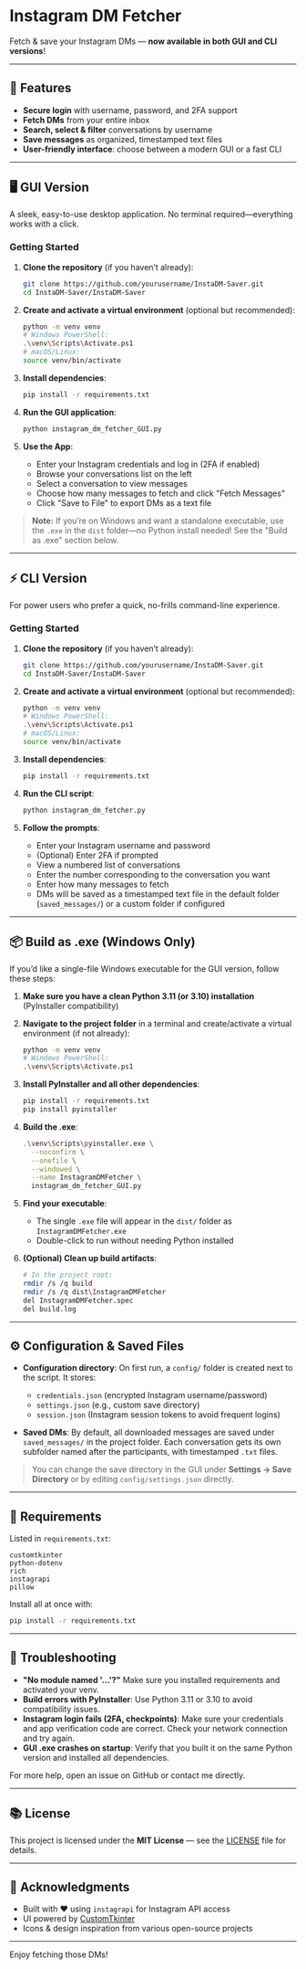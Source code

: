 # Instagram DM Fetcher

Fetch & save your Instagram DMs — **now available in both GUI and CLI versions**!

---

## 🚀 Features

* **Secure login** with username, password, and 2FA support
* **Fetch DMs** from your entire inbox
* **Search, select & filter** conversations by username
* **Save messages** as organized, timestamped text files
* **User-friendly interface**: choose between a modern GUI or a fast CLI

---

## 🖥️ GUI Version

A sleek, easy-to-use desktop application. No terminal required—everything works with a click.

### Getting Started

1. **Clone the repository** (if you haven’t already):

   ```bash
   git clone https://github.com/yourusername/InstaDM-Saver.git
   cd InstaDM-Saver/InstaDM-Saver
   ```

2. **Create and activate a virtual environment** (optional but recommended):

   ```bash
   python -m venv venv
   # Windows PowerShell:
   .\venv\Scripts\Activate.ps1
   # macOS/Linux:
   source venv/bin/activate
   ```

3. **Install dependencies**:

   ```bash
   pip install -r requirements.txt
   ```

4. **Run the GUI application**:

   ```bash
   python instagram_dm_fetcher_GUI.py
   ```

5. **Use the App**:

   * Enter your Instagram credentials and log in (2FA if enabled)
   * Browse your conversations list on the left
   * Select a conversation to view messages
   * Choose how many messages to fetch and click "Fetch Messages"
   * Click "Save to File" to export DMs as a text file

> **Note:** If you’re on Windows and want a standalone executable, use the `.exe` in the `dist` folder—no Python install needed! See the "Build as .exe" section below.

---

## ⚡ CLI Version

For power users who prefer a quick, no-frills command-line experience.

### Getting Started

1. **Clone the repository** (if you haven’t already):

   ```bash
   git clone https://github.com/yourusername/InstaDM-Saver.git
   cd InstaDM-Saver/InstaDM-Saver
   ```

2. **Create and activate a virtual environment** (optional but recommended):

   ```bash
   python -m venv venv
   # Windows PowerShell:
   .\venv\Scripts\Activate.ps1
   # macOS/Linux:
   source venv/bin/activate
   ```

3. **Install dependencies**:

   ```bash
   pip install -r requirements.txt
   ```

4. **Run the CLI script**:

   ```bash
   python instagram_dm_fetcher.py
   ```

5. **Follow the prompts**:

   * Enter your Instagram username and password
   * (Optional) Enter 2FA if prompted
   * View a numbered list of conversations
   * Enter the number corresponding to the conversation you want
   * Enter how many messages to fetch
   * DMs will be saved as a timestamped text file in the default folder (`saved_messages/`) or a custom folder if configured

---

## 📦 Build as .exe (Windows Only)

If you’d like a single-file Windows executable for the GUI version, follow these steps:

1. **Make sure you have a clean Python 3.11 (or 3.10) installation** (PyInstaller compatibility)

2. **Navigate to the project folder** in a terminal and create/activate a virtual environment (if not already):

   ```bash
   python -m venv venv
   # Windows PowerShell:
   .\venv\Scripts\Activate.ps1
   ```

3. **Install PyInstaller and all other dependencies**:

   ```bash
   pip install -r requirements.txt
   pip install pyinstaller
   ```

4. **Build the .exe**:

   ```bash
   .\venv\Scripts\pyinstaller.exe \
     --noconfirm \
     --onefile \
     --windowed \
     --name InstagramDMFetcher \
     instagram_dm_fetcher_GUI.py
   ```

5. **Find your executable**:

   * The single `.exe` file will appear in the `dist/` folder as `InstagramDMFetcher.exe`
   * Double-click to run without needing Python installed

6. **(Optional) Clean up build artifacts**:

   ```bash
   # In the project root:
   rmdir /s /q build
   rmdir /s /q dist\InstagramDMFetcher
   del InstagramDMFetcher.spec
   del build.log
   ```

---

## ⚙️ Configuration & Saved Files

* **Configuration directory**: On first run, a `config/` folder is created next to the script. It stores:

  * `credentials.json` (encrypted Instagram username/password)
  * `settings.json` (e.g., custom save directory)
  * `session.json` (Instagram session tokens to avoid frequent logins)

* **Saved DMs**: By default, all downloaded messages are saved under `saved_messages/` in the project folder. Each conversation gets its own subfolder named after the participants, with timestamped `.txt` files.

> You can change the save directory in the GUI under **Settings → Save Directory** or by editing `config/settings.json` directly.

---

## 📜 Requirements

Listed in `requirements.txt`:

```
customtkinter
python-dotenv
rich
instagrapi
pillow
```

Install all at once with:

```bash
pip install -r requirements.txt
```

---

## 💬 Troubleshooting

* **"No module named '...'?"** Make sure you installed requirements and activated your venv.
* **Build errors with PyInstaller**: Use Python 3.11 or 3.10 to avoid compatibility issues.
* **Instagram login fails (2FA, checkpoints)**: Make sure your credentials and app verification code are correct. Check your network connection and try again.
* **GUI .exe crashes on startup**: Verify that you built it on the same Python version and installed all dependencies.

For more help, open an issue on GitHub or contact me directly.

---

## 📚 License

This project is licensed under the **MIT License** — see the [LICENSE](LICENSE) file for details.

---

## 🙌 Acknowledgments

* Built with ❤️ using `instagrapi` for Instagram API access
* UI powered by [CustomTkinter](https://github.com/TomSchimansky/CustomTkinter)
* Icons & design inspiration from various open-source projects

---

Enjoy fetching those DMs!
